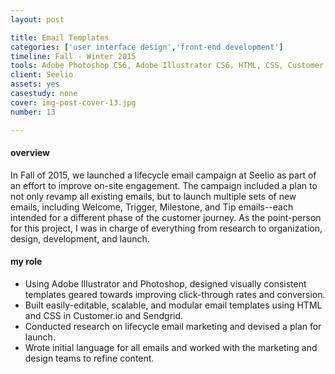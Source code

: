 ```yaml
---
layout: post

title: Email Templates
categories: ['user interface design','front-end development']
timeline: Fall - Winter 2015
tools: Adobe Photoshop CS6, Adobe Illustrator CS6, HTML, CSS, Customer.io, SendGrid
client: Seelio
assets: yes
casestudy: none
cover: img-post-cover-13.jpg
number: 13

---
```


<h4 class="heading heading--regular heading--emphasize post__heading--stacked">overview</h4>
<div class="marker-post-heading"></div>
<p>
	In Fall of 2015, we launched a lifecycle email campaign at Seelio as part of an effort to improve on-site engagement. The campaign included a plan to not only revamp all existing emails, but to launch multiple sets of new emails, including Welcome, Trigger, Milestone, and Tip emails--each intended for a different phase of the customer journey. As the point-person for this project, I was in charge of everything from research to organization, design, development, and launch.
</p>

<h4 class="heading heading--regular heading--emphasize post__heading--stacked">my role</h4>
<div class="marker-post-heading"></div>
<ul>
	<li>Using Adobe Illustrator and Photoshop, designed visually consistent templates geared towards improving click-through rates and conversion.</li>
	<li>Built easily-editable, scalable, and modular email templates using HTML and CSS in Customer.io and Sendgrid.</li>
	<li>Conducted research on lifecycle email marketing and devised a plan for launch.</li>
	<li>Wrote initial language for all emails and worked with the marketing and design teams to refine content.</li>
</li>
</ul>
